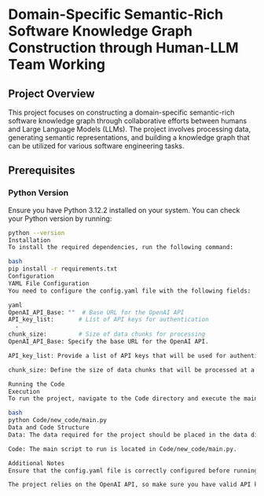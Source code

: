 # Domain-Specific Semantic-Rich Software Knowledge Graph Construction through Human-LLM Team Working

## Project Overview
This project focuses on constructing a domain-specific semantic-rich software knowledge graph through collaborative efforts between humans and Large Language Models (LLMs). The project involves processing data, generating semantic representations, and building a knowledge graph that can be utilized for various software engineering tasks.

## Prerequisites

### Python Version
Ensure you have Python 3.12.2 installed on your system. You can check your Python version by running:
```bash
python --version
Installation
To install the required dependencies, run the following command:

bash
pip install -r requirements.txt
Configuration
YAML File Configuration
You need to configure the config.yaml file with the following fields:

yaml
OpenAI_API_Base: ""  # Base URL for the OpenAI API
API_key_list:       # List of API keys for authentication
  - 
chunk_size:         # Size of data chunks for processing
OpenAI_API_Base: Specify the base URL for the OpenAI API.

API_key_list: Provide a list of API keys that will be used for authentication.

chunk_size: Define the size of data chunks that will be processed at a time.

Running the Code
Execution
To run the project, navigate to the Code directory and execute the main.py script located in the Code/new_code/ folder. You can do this by right-clicking on the main.py file and selecting "Run" or by using the following command in your terminal:

bash
python Code/new_code/main.py
Data and Code Structure
Data: The data required for the project should be placed in the data directory.

Code: The main script to run is located in Code/new_code/main.py.

Additional Notes
Ensure that the config.yaml file is correctly configured before running the script.

The project relies on the OpenAI API, so make sure you have valid API keys and the correct API base URL.
